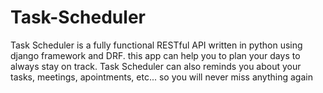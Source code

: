 # Task-Scheduler
Task Scheduler is a fully functional RESTful API written in python using django framework and DRF. 
this app can help you to plan your days to always stay on track. Task Scheduler can also reminds you about your tasks, meetings, apointments, etc...
so you will never miss anything again
